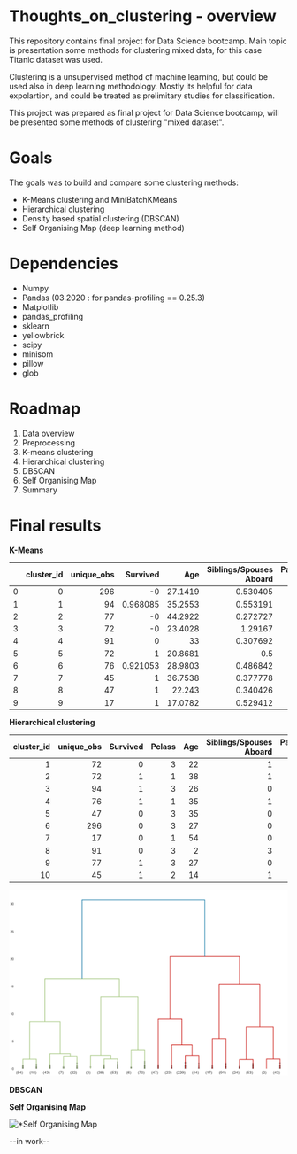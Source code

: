# Thoughts_on_clustering - overview 

This repository contains final project for Data Science bootcamp. Main topic is presentation some methods for clustering mixed data, for this case Titanic dataset was used.

Clustering is a unsupervised method of machine learning, but could be used also in deep learning methodology. Mostly its helpful for data expolartion, and could be treated as prelimitary studies for classification.

This project was prepared as final project for Data Science bootcamp, will be presented some methods of clustering "mixed dataset".

# Goals

The goals was to build and compare some clustering methods:
  - K-Means clustering and MiniBatchKMeans
  - Hierarchical clustering
  - Density based spatial clustering (DBSCAN)
  - Self Organising Map (deep learning method)


# Dependencies

  - Numpy
  - Pandas (03.2020 : for pandas-profiling == 0.25.3)
  - Matplotlib
  - pandas_profiling
  - sklearn
  - yellowbrick
  - scipy
  - minisom
  - pillow
  - glob
  
  
# Roadmap

 1. Data overview 
 2. Preprocessing
 3. K-means clustering
 4. Hierarchical clustering
 5. DBSCAN 
 6. Self Organising Map
 7. Summary

# Final results 

**K-Means**


|    |   cluster_id |   unique_obs |   Survived |     Age |   Siblings/Spouses Aboard |   Parents/Children Aboard |     Fare |   Sex_female |   Sex_male |   Pclass_1 |   Pclass_2 |   Pclass_3 |
|---:|-------------:|-------------:|-----------:|--------:|--------------------------:|--------------------------:|---------:|-------------:|-----------:|-----------:|-----------:|-----------:|
|  0 |            0 |          296 |  -0        | 27.1419 |                  0.530405 |                  0.216216 |  12.2375 |            0 |          1 |         -0 |          0 |          1 |
|  1 |            1 |           94 |   0.968085 | 35.2553 |                  0.553191 |                  0.457447 | 106.126  |            1 |          0 |          1 |          0 |          0 |
|  2 |            2 |           77 |  -0        | 44.2922 |                  0.272727 |                  0.25974  |  62.8949 |           -0 |          1 |          1 |          0 |         -0 |
|  3 |            3 |           72 |  -0        | 23.4028 |                  1.29167  |                  1.09722  |  19.7731 |            1 |          0 |         -0 |          0 |          1 |
|  4 |            4 |           91 |   0        | 33      |                  0.307692 |                  0.142857 |  19.489  |           -0 |          1 |          0 |          1 |          0 |
|  5 |            5 |           72 |   1        | 20.8681 |                  0.5      |                  0.5      |  12.4645 |            1 |          0 |         -0 |          0 |          1 |
|  6 |            6 |           76 |   0.921053 | 28.9803 |                  0.486842 |                  0.605263 |  21.9701 |            1 |          0 |         -0 |          1 |         -0 |
|  7 |            7 |           45 |   1        | 36.7538 |                  0.377778 |                  0.311111 |  74.6373 |           -0 |          1 |          1 |         -0 |         -0 |
|  8 |            8 |           47 |   1        | 22.243  |                  0.340426 |                  0.297872 |  15.5797 |           -0 |          1 |         -0 |         -0 |          1 |
|  9 |            9 |           17 |   1        | 17.0782 |                  0.529412 |                  0.647059 |  21.0951 |           -0 |          1 |          0 |          1 |          0 |


**Hierarchical clustering**

|   cluster_id |   unique_obs |   Survived |   Pclass |   Age |   Siblings/Spouses Aboard |   Parents/Children Aboard |   Fare |   Sex_female |   Sex_male |
|-------------:|-------------:|-----------:|---------:|------:|--------------------------:|--------------------------:|-------:|-------------:|-----------:|
|            1 |           72 |          0 |        3 |    22 |                         1 |                         0 |  7.25  |            0 |          1 |
|            2 |           72 |          1 |        1 |    38 |                         1 |                         0 | 71.283 |            1 |          0 |
|            3 |           94 |          1 |        3 |    26 |                         0 |                         0 |  7.925 |            1 |          0 |
|            4 |           76 |          1 |        1 |    35 |                         1 |                         0 | 53.1   |            1 |          0 |
|            5 |           47 |          0 |        3 |    35 |                         0 |                         0 |  8.05  |            0 |          1 |
|            6 |          296 |          0 |        3 |    27 |                         0 |                         0 |  8.458 |            0 |          1 |
|            7 |           17 |          0 |        1 |    54 |                         0 |                         0 | 51.862 |            0 |          1 |
|            8 |           91 |          0 |        3 |     2 |                         3 |                         1 | 21.075 |            0 |          1 |
|            9 |           77 |          1 |        3 |    27 |                         0 |                         2 | 11.133 |            1 |          0 |
|           10 |           45 |          1 |        2 |    14 |                         1 |                         0 | 30.071 |            1 |          0 |

![**Hierarchical clustering**](https://github.com/Fikus91/Thoughts_on_clustering/blob/master/3.%20Hierarchical_clustering/hierarchy_titanic_normalized.png)


**DBSCAN**






**Self Organising Map**

![***Self Organising Map**](https://github.com/Fikus91/Thoughts_on_clustering/blob/master/4.%20Self%20Organising%20Map/Self%20Organising%20Map%2020.gif)


--in work--
